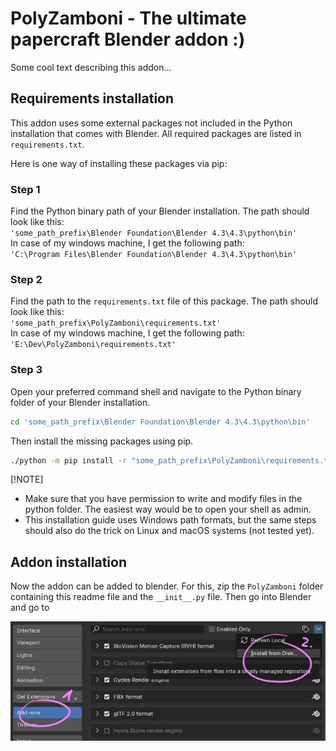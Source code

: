 # PolyZamboni - The ultimate papercraft Blender addon :)

Some cool text describing this addon...

## Requirements installation
This addon uses some external packages not included in the Python installation that comes with Blender. All required packages are listed in `requirements.txt`.

Here is one way of installing these packages via pip:

### Step 1
Find the Python binary path of your Blender installation. The path should look like this:  
`'some_path_prefix\Blender Foundation\Blender 4.3\4.3\python\bin'`  
In case of my windows machine, I get the following path:  
`'C:\Program Files\Blender Foundation\Blender 4.3\4.3\python\bin'`

### Step 2
Find the path to the `requirements.txt` file of this package. The path should look like this:  
`'some_path_prefix\PolyZamboni\requirements.txt'`  
In case of my windows machine, I get the following path:  
`'E:\Dev\PolyZamboni\requirements.txt'`

### Step 3
Open your preferred command shell and navigate to the Python binary folder of your Blender installation.  

```bash
cd 'some_path_prefix\Blender Foundation\Blender 4.3\4.3\python\bin'
```

Then install the missing packages using pip.

```bash
./python -m pip install -r "some_path_prefix\PolyZamboni\requirements.txt" --target="..\lib\site-packages" --upgrade
```

[!NOTE]
- Make sure that you have permission to write and modify files in the python folder. The easiest way would be to open your shell as admin.
- This installation guide uses Windows path formats, but the same steps should also do the trick on Linux and macOS systems (not tested yet).

## Addon installation
Now the addon can be added to blender. For this, zip the `PolyZamboni` folder containing this readme file and the `__init__.py` file. Then go into Blender and go to 

![screenshot](images/addon_install_from_disc.png)
